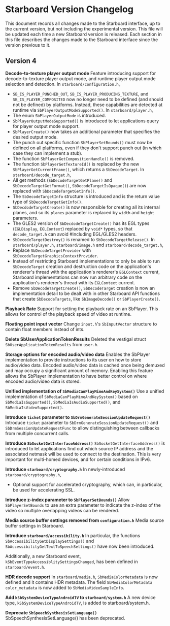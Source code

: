 # Starboard Version Changelog

This document records all changes made to the Starboard interface, up to the
current version, but not including the experimental version.  This file will
be updated each time a new Starboard version is released.  Each section in
this file describes the changes made to the Starboard interface since the
version previous to it.

## Version 4

**Decode-to-texture player output mode**
Feature introducing support for decode-to-texture player output mode, and
runtime player output mode selection and detection.
In `starboard/configuration.h`,
  * `SB_IS_PLAYER_PUNCHED_OUT`, `SB_IS_PLAYER_PRODUCING_TEXTURE`, and
    `SB_IS_PLAYER_COMPOSITED` now no longer need to be defined (and should not
    be defined) by platforms.  Instead, these capabilities are detected at
    runtime via `SbPlayerOutputModeSupported()`.
In `starboard/player.h`,
  * The enum `SbPlayerOutputMode` is introduced.
  * `SbPlayerOutputModeSupported()` is introduced to let applications query
    for player output mode support.
  * `SbPlayerCreate()` now takes an additional parameter that specifies the
    desired output mode.
  * The punch out specific function `SbPlayerSetBounds()` must now be
    defined on all platforms, even if they don't support punch out (in which
    case they can implement a stub).
  * The function `SbPlayerGetCompositionHandle()` is removed.
  * The function `SbPlayerGetTextureId()` is replaced by the new
    `SbPlayerGetCurrentFrame()`, which returns a `SbDecodeTarget`.
In `starboard/decode_target.h`,
  * All get methods (`SbDecodeTargetGetPlane()` and `SbDecodeTargetGetFormat()`,
    `SbDecodeTargetIsOpaque()`) are now replaced with `SbDecodeTargetGetInfo()`.
  * The `SbDecodeTargetInfo` structure is introduced and is the return value
    type of `SbDecodeTargetGetInfo()`.
  * `SbDecdodeTargetCreate()` is now responsible for creating all its internal
    planes, and so its `planes` parameter is replaced by `width` and
    `height` parameters.
  * The GLES2 version of `SbDecdodeTargetCreate()` has its EGL types
    (`EGLDisplay`, `EGLContext`) replaced by `void*` types, so that
    `decode_target.h` can avoid #including EGL/GLES2 headers.
  * `SbDecodeTargetDestroy()` is renamed to `SbDecodeTargetRelease()`.
In `starboard/player.h`, `starboard/image.h` and `starboard/decode_target.h`,
  * Replace `SbDecodeTargetProvider` with
    `SbDecodeTargetGraphicsContextProvider`.
  * Instead of restricting Starboard implementations to only be able to run
    `SbDecodeTarget` creation and destruction code on the application's
    renderer's thread with the application's renderer's `EGLContext` current,
    Starboard implementations can now run arbitrary code on the application's
    renderer's thread with its `EGLContext` current.
  * Remove `SbDecodeTargetCreate()`, `SbDecodeTarget` creation is now an
    implementation detail to be dealt with in other Starboard API functions
    that create `SbDecodeTargets`, like `SbImageDecode()` or `SbPlayerCreate()`.

**Playback Rate**
Support for setting the playback rate on an SbPlayer.  This allows for control
of the playback speed of video at runtime.

**Floating point input vector**
Change `input.h`'s `SbInputVector` structure to contain float members instead of
ints.

**Delete SbUserApplicationTokenResults**
Deleted the vestigal struct `SbUserApplicationTokenResults` from `user.h`.

**Storage options for encoded audio/video data**
Enables the SbPlayer implementation to provide instructions to its user on
how to store audio/video data.  Encoded audio/video data is cached once being
demuxed and may occupy a significant amount of memory.  Enabling this feature
allows the SbPlayer implementation to have better control on where encoded
audio/video data is stored.

**Unified implementation of `SbMediaCanPlayMimeAndKeySystem()`**
Use a unified implementation of `SbMediaCanPlayMimeAndKeySystem()` based on
`SbMediaIsSupported()`, `SbMediaIsAudioSupported()`, and
`SbMediaIsVideoSupported()`.

**Introduce `ticket` parameter to `SbDrmGenerateSessionUpdateRequest()`**
Introduce `ticket` parameter to `SbDrmGenerateSessionUpdateRequest()`
and `SbDrmSessionUpdateRequestFunc` to allow distinguishing between callbacks
from multiple concurrent calls.

**Introduce `SbSocketGetInterfaceAddress()`**
`SbSocketGetInterfaceAddress()` is introduced to let applications find out
which source IP address and the associated netmask will be used to connect to
the destination. This is very important for multi-homed devices, and for
certain conditions in IPv6.

**Introduce `starboard/cryptography.h`**
In newly-introduced `starboard/cryptography.h`,
  * Optional support for accelerated cryptography, which can, in
    particular, be used for accelerating SSL.

**Introduce z-index parameter to `SbPlayerSetBounds()`**
Allow `SbPlayerSetBounds` to use an extra parameter to indicate the z-index of
the video so multiple overlapping videos can be rendered.

**Media source buffer settings removed from `configuration.h`**
Media source buffer settings in Starboard.

**Introduce `starboard/accessibility.h`**
In particular, the functions `SbAccessibilityGetDisplaySettings()` and
`SbAccessibilityGetTextToSpeechSettings()` have now been introduced.

Additionally, a new Starboard event, `kSbEventTypeAccessiblitySettingsChanged`,
has been defined in `starboard/event.h`.


**HDR decode support**
In `starboard/media.h`, `SbMediaColorMetadata` is now defined and it contains
HDR metadata. The field `SbMediaColorMetadata color_metadata` is now added to
`SbMediaVideoSampleInfo`.

**Add `kSbSystemDeviceTypeAndroidTV` to `starboard/system.h`**
A new device type, `kSbSystemDeviceTypeAndroidTV`, is added to
starboard/system.h.

**Deprecate `SbSpeechSynthesisSetLanguage()`**
SbSpeechSynthesisSetLanguage() has been deprecated.
